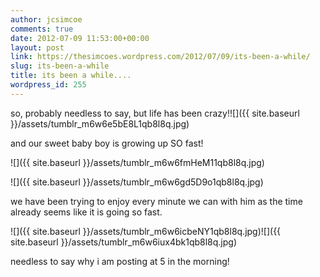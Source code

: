 ```yaml
---
author: jcsimcoe
comments: true
date: 2012-07-09 11:53:00+00:00
layout: post
link: https://thesimcoes.wordpress.com/2012/07/09/its-been-a-while/
slug: its-been-a-while
title: its been a while....
wordpress_id: 255
---
```


so, probably needless to say, but life has been crazy!![]({{ site.baseurl }}/assets/tumblr_m6w6e5bE8L1qb8l8q.jpg)




and our sweet baby boy is growing up SO fast!




![]({{ site.baseurl }}/assets/tumblr_m6w6fmHeM11qb8l8q.jpg)




![]({{ site.baseurl }}/assets/tumblr_m6w6gd5D9o1qb8l8q.jpg)




we have been trying to enjoy every minute we can with him as the time already seems like it is going so fast.




![]({{ site.baseurl }}/assets/tumblr_m6w6icbeNY1qb8l8q.jpg)![]({{ site.baseurl }}/assets/tumblr_m6w6iux4bk1qb8l8q.jpg)




needless to say why i am posting at 5 in the morning!
